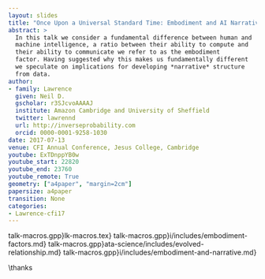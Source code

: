 ```yaml
---
layout: slides
title: "Once Upon a Universal Standard Time: Embodiment and AI Narratives"
abstract: >
  In this talk we consider a fundamental difference between human and
  machine intelligence, a ratio between their ability to compute and
  their ability to communicate we refer to as the embodiment
  factor. Having suggested why this makes us fundamentally different
  we speculate on implications for developing *narrative* structure
  from data.
author:
- family: Lawrence
  given: Neil D.
  gscholar: r3SJcvoAAAAJ
  institute: Amazon Cambridge and University of Sheffield
  twitter: lawrennd
  url: http://inverseprobability.com
  orcid: 0000-0001-9258-1030
date: 2017-07-13
venue: CFI Annual Conference, Jesus College, Cambridge
youtube: ExTDnppYB0w
youtube_start: 22820
youtube_end: 23760
youtube_remote: True
geometry: ["a4paper", "margin=2cm"]
papersize: a4paper
transition: None
categories:
- Lawrence-cfi17
---
```


talk-macros.gpp}lk-macros.tex}
talk-macros.gpp}i/includes/embodiment-factors.md}
talk-macros.gpp}ata-science/includes/evolved-relationship.md}
talk-macros.gpp}i/includes/embodiment-and-narrative.md}

\thanks


